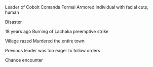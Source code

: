 Leader of Cobolt Comanda
Formal Armored individual with facial cuts, human

Disaster

18 years ago
Burning of Lachaka
preemptive strike

Village razed
Murdered the entire town

Previous leader was too eager to follow orders

Chance encounter 